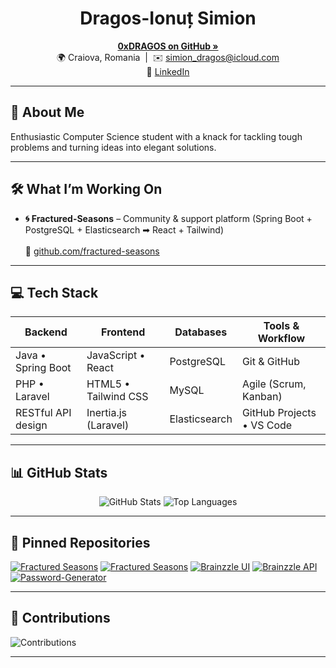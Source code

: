 <!--
  ┏━━━━━━━━━━━━━━━━━━━━━━━━━━━━━━━━━━━━━━━━━━━━━━━━━━━━━━━━━━┓
  ┃ 👋 Hi there! I'm Dragos-Ionuț Simion (0xDRAGOS)          ┃
  ┗━━━━━━━━━━━━━━━━━━━━━━━━━━━━━━━━━━━━━━━━━━━━━━━━━━━━━━━━━━┛
-->

<h1 align="center">Dragos-Ionuț Simion</h1>
<p align="center">
  <a href="https://github.com/0xDRAGOS"><strong>0xDRAGOS on GitHub »</strong></a><br/>
  🌍 Craiova, Romania &nbsp;|&nbsp; ✉️ <a href="mailto:simion_dragos@icloud.com">simion_dragos@icloud.com</a><br/>
  🔗 <a href="https://www.linkedin.com/in/dragos-ionut-simion-234665199">LinkedIn</a>
</p>

---

## 🔭 About Me
Enthusiastic Computer Science student with a knack for tackling tough problems and turning ideas into elegant solutions.

---

## 🛠 What I’m Working On
- **🌀 Fractured-Seasons** – Community & support platform (Spring Boot + PostgreSQL + Elasticsearch ➡ React + Tailwind)  
  <br/>🔗 [github.com/fractured-seasons](https://github.com/fractured-seasons)

---

## 💻 Tech Stack

| Backend               | Frontend                   | Databases        | Tools & Workflow              |
| --------------------- | -------------------------- | ---------------- | ----------------------------- |
| Java • Spring Boot    | JavaScript • React         | PostgreSQL       | Git & GitHub                  |
| PHP • Laravel         | HTML5 • Tailwind CSS       | MySQL            | Agile (Scrum, Kanban)         |
| RESTful API design    | Inertia.js (Laravel)       | Elasticsearch    | GitHub Projects • VS Code     |

---

## 📊 GitHub Stats

<p align="center">
  <img src="https://github-readme-stats.vercel.app/api?username=0xDRAGOS&show_icons=true&theme=radical&count_private=true" alt="GitHub Stats" />
  <img src="https://github-readme-stats.vercel.app/api/top-langs/?username=0xDRAGOS&layout=compact&theme=radical" alt="Top Languages" />
</p>

---

## 📌 Pinned Repositories

<!-- You can customize your pins via “Customize your pins” on GitHub profile -->
[![Fractured Seasons](https://github-readme-stats.vercel.app/api/pin?username=fractured-seasons&repo=game-frontend&theme=radical)](https://github.com/fractured-seasons/game-frontend)
[![Fractured Seasons](https://github-readme-stats.vercel.app/api/pin?username=fractured-seasons&repo=game-backend&theme=radical)](https://github.com/fractured-seasons/game-backend)
[![Brainzzle UI](https://github-readme-stats.vercel.app/api/pin?username=0xDRAGOS&repo=brainzzle-ui&theme=radical)](https://github.com/0xDRAGOS/brainzzle-ui)
[![Brainzzle API](https://github-readme-stats.vercel.app/api/pin?username=0xDRAGOS&repo=brainzzle-api&theme=radical)](https://github.com/0xDRAGOS/brainzzle-api)
[![Password-Generator](https://github-readme-stats.vercel.app/api/pin?username=0xDRAGOS&repo=Password-Generator&theme=radical)](https://github.com/0xDRAGOS/Password-Generator)

---

## 📆 Contributions

![Contributions](https://github-profile-summary-cards.vercel.app/api/cards/profile-details?username=0xDRAGOS&theme=radical)

---

